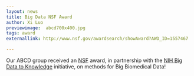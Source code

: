 ```yaml
---
layout: news
title: Big Data NSF Award
author: Xi Luo
previewimage:  abcd700x400.jpg
tags: award
externallink: http://www.nsf.gov/awardsearch/showAward?AWD_ID=1557467

---
```

Our ABCD group received an [NSF](http://www.nsf.gov/awardsearch/showAward?AWD_ID=1557467) award, in partnership with the [NIH Big Data to Knowledge](https://datascience.nih.gov/bd2k) initiative, on methods for Big Biomedical Data!
